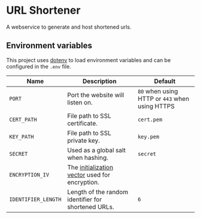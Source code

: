 # URL Shortener

A webservice to generate and host shortened urls.

## Environment variables

This project uses [dotenv](https://www.npmjs.com/package/dotenv) to load environment variables and can be configured in the `.env` file.

| Name                | Description                         | Default                                        |
| ------------------- | ----------------------------------- | ---------------------------------------------- |
| `PORT`              | Port the website will listen on.    | `80` when using HTTP or `443` when using HTTPS |
| `CERT_PATH`         | File path to SSL certificate.       | `cert.pem`                                     |
| `KEY_PATH`          | File path to SSL private key.       | `key.pem`                                      |
| `SECRET`            | Used as a global salt when hashing. | `secret`                                            |
| `ENCRYPTION_IV`     | The [initialization vector](https://wikipedia.org/wiki/Initialization_vector) used for encryption. | ` ` |
| `IDENTIFIER_LENGTH` | Length of the random identifier for shortened URLs. | `6`                            |
